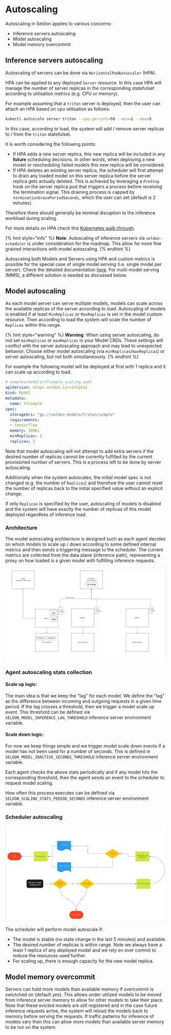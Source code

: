 # Autoscaling

Autoscaling in Seldon applies to various concerns:

* Inference servers autoscaling
* Model autoscaling
* Model memory overcommit

## Inference servers autoscaling


Autoscaling of servers can be done via `HorizontalPodAutoscaler` (HPA).

HPA can be applied to any deployed `Server` resource. In this case HPA will manage the number of
server replicas in the corresponding statefulset according to utilisation metrics  (e.g. CPU or memory).

For example assuming that a `triton` server is deployed, then the user can attach an HPA based on
cpu utilisation as follows:

```sh
kubectl autoscale server triton --cpu-percent=50 --min=1 --max=5
```

In this case, according to load, the system will add / remove server replicas to / from the
`triton` statefulset.

It is worth considering the following points:

- If HPA adds a new server replica, this new replica will be included in any **future** scheduling decisions. In other words, when deploying a new model or rescheduling failed models this new replica will be considered.
- If HPA deletes an existing server replica, the scheduler will first attempt to drain any loaded model
on this server replica before the server replica gets actually deleted. This is achieved by leveraging a
`PreStop` hook on the server replica pod that triggers a process before receiving the termination signal.
This draining process is capped by `terminationGracePeriodSeconds`, which the user can set (default is 2 minutes).

Therefore there should generally be minimal disruption to the inference workload during scaling.

For more details on HPA check this [Kubernetes walk-through](https://kubernetes.io/docs/tasks/run-application/horizontal-pod-autoscale-walkthrough/).

{% hint style="info" %}
**Note**: Autoscaling of inference servers via `seldon-scheduler` is under consideration for the roadmap. This allow for more fine grained interactions with model autoscaling.
{% endhint %}

Autoscaling both Models and Servers using HPA and custom metrics is possible for the special
case of single model serving (i.e. single model per server). Check the detailed documentation
[here](hpa-rps-autoscaling.md). For multi-model serving (MMS), a different solution is needed as
discussed below.

## Model autoscaling

As each model server can serve multiple models, models can scale across the available replicas of the
server according to load. Autoscaling of models is enabled if at least `MinReplicas` or `MaxReplicas` is set in the model custom
resource. Then according to load the system will scale the number of `Replicas` within this range.

{% hint style="warning" %}
**Warning**: When using server autoscaling, do not set `minReplicas` or `maxReplicas` in your Model CRDs. These settings will conflict with the server autoscaling approach and may lead to unexpected behavior. Choose either model autoscaling (via `minReplicas`/`maxReplicas`) or server autoscaling, but not both simultaneously.
{% endhint %}

For example the following model will be deployed at first with 1 replica and it can scale up according to load.

```yaml
# samples/models/tfsimple_scaling.yaml
apiVersion: mlops.seldon.io/v1alpha1
kind: Model
metadata:
  name: tfsimple
spec:
  storageUri: "gs://seldon-models/triton/simple"
  requirements:
  - tensorflow
  memory: 100Ki
  minReplicas: 1
  replicas: 1
```

Note that model autoscaling will not attempt to add extra servers if the desired number of replicas
cannot be currently fulfilled by the current provisioned number of servers. This is a process left to
be done by server autoscaling.

Additionally when the system autoscales, the initial model spec is not changed (e.g. the number of
`Replicas`) and therefore the user cannot reset the number of replicas back to the initial specified
value without an explicit change.

If only `Replicas` is specified by the user, autoscaling of models is disabled and the system will
have exactly the number of replicas of this model deployed regardless of inference load.

### Architecture

The model autoscaling architecture is designed such as each agent decides on which models to scale up /
down according to some defined internal metrics and then sends a triggering message to the scheduler.
The current metrics are collected from the data plane (inference path), representing a proxy on how loaded
is a given model with fulfilling inference requests.

![architecture](../images/autoscaling_architecture.png)


### Agent autoscaling stats collection

#### Scale up logic:
The main idea is that we keep the "lag" for each model. We define the "lag" as the difference between
incoming and outgoing requests in a given time period. If the lag crosses a threshold, then we trigger a
model scale up event. This threshold can be defined via `SELDON_MODEL_INFERENCE_LAG_THRESHOLD` inference
server environment variable.

#### Scale down logic:
For now we keep things simple and we trigger model scale down events if a model has not been used for a
number of seconds. This is defined in `SELDON_MODEL_INACTIVE_SECONDS_THRESHOLD` inference server environment variable.

Each agent checks the above stats periodically and if any model hits the corresponding threshold, then the
agent sends an event to the scheduler to request model scaling.

How often this process executes can be defined via `SELDON_SCALING_STATS_PERIOD_SECONDS` inference server
environment variable.

### Scheduler autoscaling

![state](../images/scheduler_autoscaling_state_diagram.png)

The scheduler will perform model autoscale if:
* The model is stable (no state change in the last 5 minutes) and available.
* The desired number of replicas is within range. Note we always have a least 1 replica of any deployed
model and we rely on over commit to reduce the resources used further.
* For scaling up, there is enough capacity for the new model replica.

## Model memory overcommit

Servers can hold more models than available memory if overcommit is swictched on (default yes). This
allows under utilized models to be moved from inference server memory to allow for other models to
take their place. Note that these evicted models are still registered and in the case future inference
requests arrive, the system will reload the models back to memory before serving the requests. If
traffic patterns for inference of models vary then this can allow more models than available server
memory to be run on the system.
